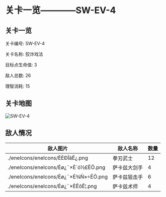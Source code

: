 # 关卡一览————SW-EV-4


## 关卡一览

关卡编号: SW-EV-4

关卡名称: 狡诈戏法

目标点生命值: 3

敌人总数: 26

理智消耗: 15


## 关卡地图
![SW-EV-4](./oprMap/SW-EV-4.png)

## 敌人情况

| 敌人图片 | 敌人名称 | 数量  |
|---------|-----|-----|
| ./eneIcons/eneIcons/È­ÈÐÎäÊ¿.png| 拳刃武士  |   12  |
| ./eneIcons/eneIcons/Èø¿¨×È´ó½£ÊÖ.png| 萨卡兹大剑手  |   4  |
| ./eneIcons/eneIcons/Èø¿¨×È¾Ñ»÷ÊÖ.png| 萨卡兹狙击手  |   6  |
| ./eneIcons/eneIcons/Èø¿¨×ÈÊõÊ¦.png| 萨卡兹术师  |   4  |
